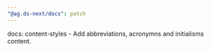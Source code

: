 ```yaml
---
"@ag.ds-next/docs": patch
---
```


docs: content-styles - Add abbreviations, acronymns and initialisms content.
